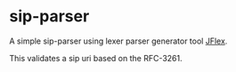# sip-parser

A simple sip-parser using lexer parser generator tool [JFlex](http://jflex.de/).

This validates a sip uri based on the RFC-3261.
